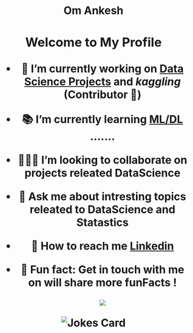 <h1 align = 'center'>Om Ankesh <h/1>

### Welcome to My Profile

- <b>🔭</b> I’m currently working on <a href="https://github.com/omankesh?tab=repositories">Data Science Projects</a> and _kaggling_ (Contributor 📝)
- <b>📚</b> I’m currently learning [ML/DL](https://github.com/omankesh) .......
- <b>🙋🏽‍♂️</b> I’m looking to collaborate on projects releated DataScience
- <b>🎤</b> Ask me about intresting topics releated to DataScience and Statastics
- <b>📨</b> How to reach me <a href="https://www.linkedin.com/in/om-ankesh/">Linkedin</a>
- <b>💬</b> Fun fact: Get in touch with me on will share more funFacts !

  ![](https://komarev.com/ghpvc/?username=omankesh&color=green)
  
  <!-- Markdown -->

![Jokes Card](https://readme-jokes.vercel.app/api)
